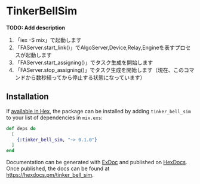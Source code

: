 # TinkerBellSim

**TODO: Add description**

1. 「iex -S mix」で起動します
2. 「FAServer.start_link()」でAlgoServer,Device,Relay,Engineを表すプロセスが起動します
3. 「FAServer.start_assigning()」でタスク生成を開始します
4. 「FAServer.stop_assigning()」でタスク生成を開始します（現在、このコマンドから数秒経ってから停止する状態になっています）

## Installation

If [available in Hex](https://hex.pm/docs/publish), the package can be installed
by adding `tinker_bell_sim` to your list of dependencies in `mix.exs`:

```elixir
def deps do
  [
    {:tinker_bell_sim, "~> 0.1.0"}
  ]
end
```

Documentation can be generated with [ExDoc](https://github.com/elixir-lang/ex_doc)
and published on [HexDocs](https://hexdocs.pm). Once published, the docs can
be found at <https://hexdocs.pm/tinker_bell_sim>.

